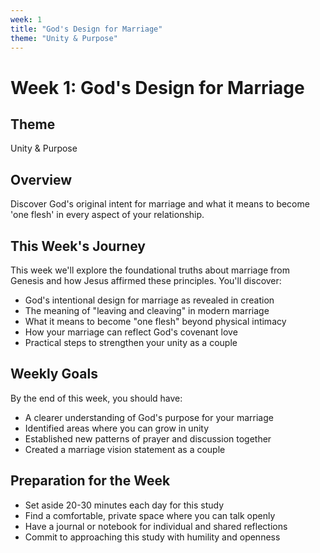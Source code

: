 ```yaml
---
week: 1
title: "God's Design for Marriage"
theme: "Unity & Purpose"
---
```


# Week 1: God's Design for Marriage

## Theme
Unity & Purpose

## Overview
Discover God's original intent for marriage and what it means to become 'one flesh' in every aspect of your relationship.

## This Week's Journey
This week we'll explore the foundational truths about marriage from Genesis and how Jesus affirmed these principles. You'll discover:

- God's intentional design for marriage as revealed in creation
- The meaning of "leaving and cleaving" in modern marriage
- What it means to become "one flesh" beyond physical intimacy
- How your marriage can reflect God's covenant love
- Practical steps to strengthen your unity as a couple

## Weekly Goals
By the end of this week, you should have:
- A clearer understanding of God's purpose for your marriage
- Identified areas where you can grow in unity
- Established new patterns of prayer and discussion together
- Created a marriage vision statement as a couple

## Preparation for the Week
- Set aside 20-30 minutes each day for this study
- Find a comfortable, private space where you can talk openly
- Have a journal or notebook for individual and shared reflections
- Commit to approaching this study with humility and openness